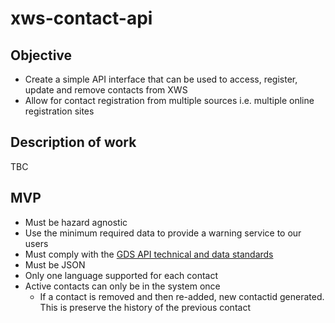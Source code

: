 # xws-contact-api

## Objective
* Create a simple API interface that can be used to access, register, update and remove contacts from XWS
* Allow for contact registration from multiple sources i.e. multiple online registration sites

## Description of work

TBC

## MVP

* Must be hazard agnostic
* Use the minimum required data to provide a warning service to our users
* Must comply with the [GDS API technical and data standards](https://www.gov.uk/guidance/gds-api-technical-and-data-standards)
* Must be JSON
* Only one language supported for each contact
* Active contacts can only be in the system once
  * If a contact is  removed and then re-added, new contactid generated. This is preserve the history of the previous contact
